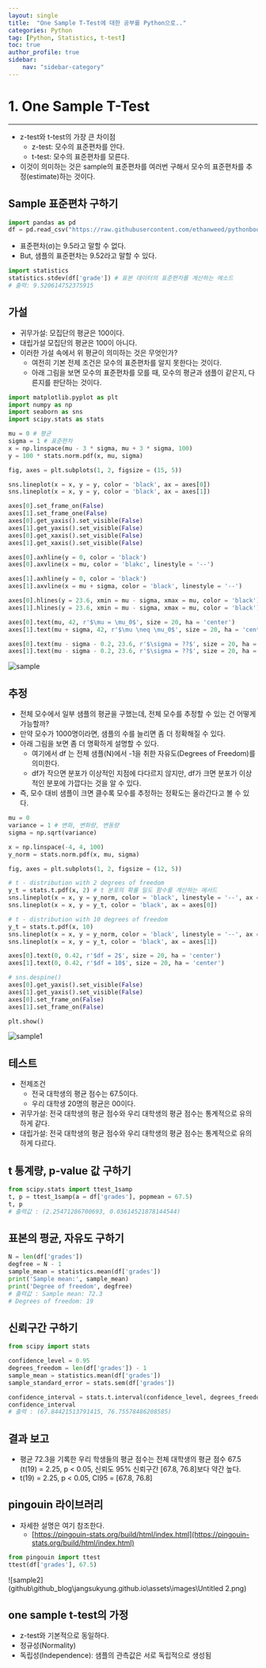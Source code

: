 ```yaml
---
layout: single
title:  "One Sample T-Test에 대한 공부를 Python으로.."
categories: Python
tag: [Python, Statistics, t-test]
toc: true
author_profile: true
sidebar:
    nav: "sidebar-category"
---
```


# 1. One Sample T-Test

---

- z-test와 t-test의 가장 큰 차이점
    - z-test: 모수의 표준편차를 안다.
    - t-test: 모수의 표준편차를 모른다.
- 이것이 의미하는 것은 sample의 표준편차를 여러번 구해서 모수의 표준편차를 추정(estimate)하는 것이다.

## Sample 표준편차 구하기

```python
import pandas as pd
df = pd.read_csv("https://raw.githubusercontent.com/ethanweed/pythonbook/main/Data/zeppo.csv")
```

- 표준편차(σ)는 9.5라고 말할 수 없다.
- But, 샘플의 표준편차는 9.52라고 말할 수 있다.

```python
import statistics
statistics.stdev(df['grade']) # 표본 데이터의 표준편차를 계산하는 메소드
# 출력: 9.520614752375915
```

## 가설

- 귀무가설: 모집단의 평균은 100이다.
- 대립가설 모집단의 평균은 100이 아니다.
- 이러한 가설 속에서 위 평균이 의미하는 것은 무엇인가?
    - 여전히 기본 전제 조건은 모수의 표준편차를 알지 못한다는 것이다.
    - 아래 그림을 보면 모수의 표준편차를 모를 때, 모수의 평균과 샘플이 같은지, 다른지를 판단하는 것이다.

```python
import matplotlib.pyplot as plt
import numpy as np
import seaborn as sns
import scipy.stats as stats

mu = 0 # 평균
sigma = 1 # 표준편차
x = np.linspace(mu - 3 * sigma, mu + 3 * sigma, 100)
y = 100 * stats.norm.pdf(x, mu, sigma)

fig, axes = plt.subplots(1, 2, figsize = (15, 5))

sns.lineplot(x = x, y = y, color = 'black', ax = axes[0])
sns.lineplot(x = x, y = y, color = 'black', ax = axes[1])

axes[0].set_frame_on(False)
axes[1].set_frame_one(False)
axes[0].get_yaxis().set_visible(False)
axes[1].get_yaxis().set_visible(False)
axes[0].get_xaxis().set_visible(False)
axes[1].get_xaxis().set_visible(False)

axes[0].axhline(y = 0, color = 'black')
axes[0].axvline(x = mu, color = 'blakc', linestyle = '--')

axes[1].axhline(y = 0, color = 'black')
axes[1].axvline(x = mu + sigma, color = 'black', linestyle = '--')

axes[0].hlines(y = 23.6, xmin = mu - sigma, xmax = mu, color = 'black')
axes[1].hlines(y = 23.6, xmin = mu - sigma, xmax = mu, color = 'black')

axes[0].text(mu, 42, r'$\mu = \mu_0$', size = 20, ha = 'center')
axes[1].text(mu + sigma, 42, r'$\mu \neq \mu_0$', size = 20, ha = 'center')

axes[0].text(mu - sigma - 0.2, 23.6, r'$\sigma = ??$', size = 20, ha = 'right')
axes[1].text(mu - sigma - 0.2, 23.6, r'$\sigma = ??$', size = 20, ha = 'right')
```

![sample](github\github_blog\jangsukyung.github.io\assets\images\sample.png)

## 추정

- 전체 모수에서 일부 샘플의 평균을 구했는데, 전체 모수를 추정할 수 있는  건 어떻게 가능할까?
- 만약 모수가 1000명이라면, 샘플의 수를 늘리면 좀 더 정확해질 수 있다.
- 아래 그림을 보면 좀 더 명확하게 설명할 수 있다.
    - 여기에서 df 는 전체 샘플(N)에서 -1을 취한 자유도(Degrees of Freedom)를 의미한다.
    - df가 작으면 분포가 이상적인 지점에 다다르지 않지만, df가 크면 분포가 이상적인 분포에 가깝다는 것을 알 수 있다.
- 즉, 모수 대비 샘플이 크면 클수록 모수를 추정하는 정확도는 올라간다고 볼 수 있다.

```python
mu = 0
variance = 1 # 변화, 변화량, 변동량
sigma = np.sqrt(variance)

x = np.linspace(-4, 4, 100)
y_norm = stats.norm.pdf(x, mu, sigma)

fig, axes = plt.subplots(1, 2, figsize = (12, 5))

# t - distribution with 2 degrees of freedom
y_t = stats.t.pdf(x, 2) # t 분포의 확률 밀도 함수를 계산하는 메서드
sns.lineplot(x = x, y = y_norm, color = 'black', linestyle = '--', ax = axes[0])
sns.lineplot(x = x, y = y_t, color = 'black', ax = axes[0])

# t - distribution with 10 degrees of freedom
y_t = stats.t.pdf(x, 10)
sns.lineplot(x = x, y = y_norm, color = 'black', linestyle = '--', ax = axes[1])
sns.lineplot(x = x, y = y_t, color = 'black', ax = axes[1])

axes[0].text(0, 0.42, r'$df = 2$', size = 20, ha = 'center')
axes[1].text(0, 0.42, r'$df = 10$', size = 20, ha = 'center')

# sns.despine()
axes[0].get_yaxis().set_visible(False)
axes[1].get_yaxis().set_visible(False)
axes[0].set_frame_on(False)
axes[1].set_frame_on(False)

plt.show()
```

![sample1](github\github_blog\jangsukyung.github.io\assets\images\sample1.png)

## 테스트

- 전제조건
    - 전국 대학생의 평균 점수는 67.5이다.
    - 우리 대학생 20명의 평균은 00이다.
- 귀무가설: 전국 대학생의 평균 점수와 우리 대학생의 평균 점수는 통계적으로 유의하게 같다.
- 대립가설: 전국 대학생의 평균 점수와 우리 대학생의 평균 점수는 통계적으로 유의하게 다르다.

## t 통계량, p-value 값 구하기

```python
from scipy.stats import ttest_1samp
t, p = ttest_1samp(a = df['grades'], popmean = 67.5)
t, p
# 출력값 : (2.25471286700693, 0.03614521878144544)
```

## 표본의 평균, 자유도 구하기

```python
N = len(df['grades'])
degfree = N - 1
sample_mean = statistics.mean(df['grades'])
print('Sample mean:', sample_mean)
print('Degree of freedom', degfree)
# 출력값 : Sample mean: 72.3
# Degrees of freedom: 19
```

## 신뢰구간 구하기

```python
from scipy import stats

confidence_level = 0.95
degrees_freedom = len(df['grades']) - 1
sample_mean = statistics.mean(df['grades'])
sample_standard_error = stats.sem(df['grades'])

confidence_interval = stats.t.interval(confidence_level, degrees_freedom, sample_mean, sample_standard_error)
confidence_interval
# 출력 : (67.84421513791415, 76.75578486208585)
```

## 결과 보고

- 평균 72.3을 기록한 우리 학생들의 평균 점수는 전체 대학생의 평균 점수 67.5 (t(19) = 2.25, p < 0.05, 신뢰도 95% 신뢰구간 [67.8, 76.8]보다 약간 높다.
- t(19) = 2.25, p < 0.05, CI95 = [67.8, 76.8]

## pingouin 라이브러리

- 자세한 설명은 여기 참조한다.
    - [https://pingouin-stats.org/build/html/index.html](https://pingouin-stats.org/build/html/index.html)

```python
from pingouin import ttest
ttest(df['grades'], 67.5)
```

![sample2](github\github_blog\jangsukyung.github.io\assets\images\Untitled 2.png)

## one sample t-test의 가정

- z-test와 기본적으로 동일하다.
- 정규성(Normality)
- 독립성(Independence): 샘플의 관측값은 서로 독립적으로 생성됨
